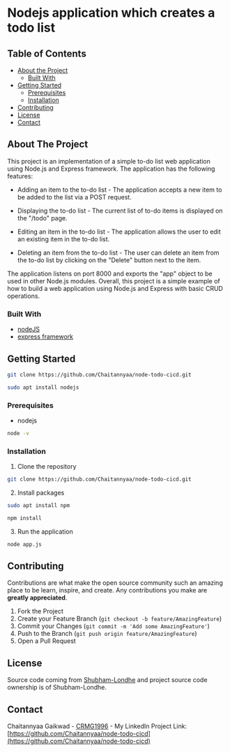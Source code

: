 # Nodejs application which creates a todo list

<!-- TABLE OF CONTENTS -->
## Table of Contents

* [About the Project](#about-the-project)
  * [Built With](#built-with)
* [Getting Started](#getting-started)
  * [Prerequisites](#prerequisites)
  * [Installation](#installation)
* [Contributing](#contributing)
* [License](#license)
* [Contact](#contact)


<!-- ABOUT THE PROJECT -->
## About The Project

This project is an implementation of a simple to-do list web application using Node.js and Express framework. The application has the following features:

- Adding an item to the to-do list - The application accepts a new item to be added to the list via a POST request.

- Displaying the to-do list - The current list of to-do items is displayed on the "/todo" page.

- Editing an item in the to-do list - The application allows the user to edit an existing item in the to-do list.

- Deleting an item from the to-do list - The user can delete an item from the to-do list by clicking on the "Delete" button next to the item.

The application listens on port 8000 and exports the "app" object to be used in other Node.js modules. Overall, this project is a simple example of how to build a web application using Node.js and Express with basic CRUD operations.

### Built With

* [nodeJS](https://nodejs.org/en/about)
* [express framework](https://expressjs.com/)


<!-- GETTING STARTED -->
## Getting Started

```sh
git clone https://github.com/Chaitannyaa/node-todo-cicd.git
```
```sh
sudo apt install nodejs
```

### Prerequisites

* nodejs
```sh
node -v
```
### Installation

1. Clone the repository
```sh
git clone https://github.com/Chaitannyaa/node-todo-cicd.git
```
2. Install packages
```sh
sudo apt install npm
```
```sh
npm install
```
3. Run the application
```sh
node app.js
```

<!-- CONTRIBUTING -->
## Contributing

Contributions are what make the open source community such an amazing place to be learn, inspire, and create. Any contributions you make are **greatly appreciated**.

1. Fork the Project
2. Create your Feature Branch (`git checkout -b feature/AmazingFeature`)
3. Commit your Changes (`git commit -m 'Add some AmazingFeature'`)
4. Push to the Branch (`git push origin feature/AmazingFeature`)
5. Open a Pull Request

<!-- LICENSE -->
## License

Source code coming from [Shubham-Londhe](https://github.com/LondheShubham153/node-todo-cicd) and project source code ownership is of Shubham-Londhe.

<!-- CONTACT -->
## Contact

Chaitannyaa Gaikwad - [CRMG1996](https://www.linkedin.com/in/chaitannyaa-gaikwad-b16965115/) - My LinkedIn
Project Link: [https://github.com/Chaitannyaa/node-todo-cicd](https://github.com/Chaitannyaa/node-todo-cicd)


